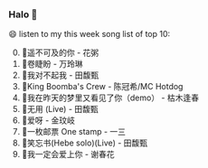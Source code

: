 

### Halo 👋

😄 listen to my this week song list of top 10:

0. 🌈遥不可及的你 - 花粥
1. 🌈卷睫盼 - 万玲琳
2. 🌈我对不起我 - 田馥甄
3. 🌈King Boomba's Crew - 陈冠希/MC Hotdog
4. 🌈我在昨天的梦里又看见了你（demo） - 枯木逢春
5. 🌈无用 (Live) - 田馥甄
6. 🌈爱呀 - 金玟岐
7. 🌈一枚邮票 One stamp - 一三
8. 🌈笑忘书(Hebe solo)(Live) - 田馥甄
9. 🌈我一定会爱上你 - 谢春花

